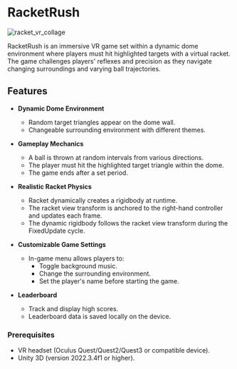 # RacketRush

![racket_vr_collage](https://github.com/user-attachments/assets/df658e20-2451-43ff-a329-61e3639ae101)

RacketRush is an immersive VR game set within a dynamic dome environment where players must hit highlighted targets with a virtual racket. The game challenges players' reflexes and precision as they navigate changing surroundings and varying ball trajectories.

## Features

- **Dynamic Dome Environment**
  - Random target triangles appear on the dome wall.
  - Changeable surrounding environment with different themes.
  
- **Gameplay Mechanics**
  - A ball is thrown at random intervals from various directions.
  - The player must hit the highlighted target triangle within the dome.
  - The game ends after a set period.

- **Realistic Racket Physics**
  - Racket dynamically creates a rigidbody at runtime.
  - The racket view transform is anchored to the right-hand controller and updates each frame.
  - The dynamic rigidbody follows the racket view transform during the FixedUpdate cycle.

- **Customizable Game Settings**
  - In-game menu allows players to:
    - Toggle background music.
    - Change the surrounding environment.
    - Set the player's name before starting the game.
  
- **Leaderboard**
  - Track and display high scores.
  - Leaderboard data is saved locally on the device.


### Prerequisites
- VR headset (Oculus Quest/Quest2/Quest3 or compatible device).
- Unity 3D (version 2022.3.4f1 or higher).

